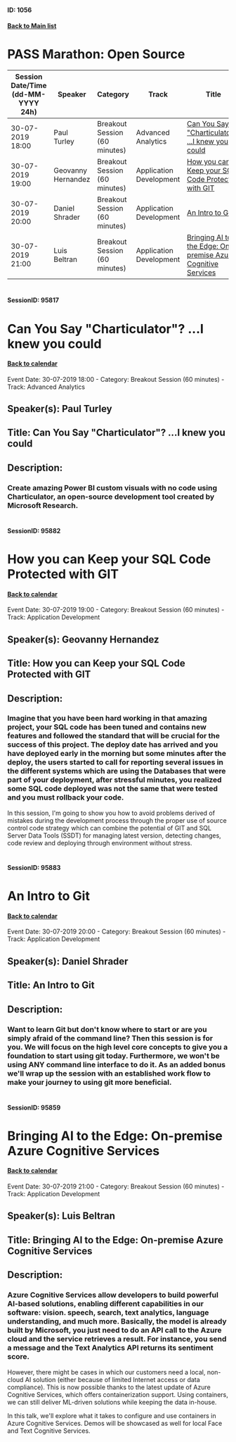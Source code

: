 #### ID: 1056
#### [Back to Main list](index.md)
# PASS Marathon: Open Source
Session Date/Time (dd-MM-YYYY 24h)|Speaker|Category|Track|Title
---|---|---|---|---
30-07-2019 18:00|Paul Turley|Breakout Session (60 minutes)|Advanced Analytics|[Can You Say "Charticulator"? ...I knew you could](#sessionid-95817)
30-07-2019 19:00|Geovanny Hernandez|Breakout Session (60 minutes)|Application Development|[How you can Keep your SQL Code Protected with GIT](#sessionid-95882)
30-07-2019 20:00|Daniel Shrader|Breakout Session (60 minutes)|Application Development|[An Intro to Git](#sessionid-95883)
30-07-2019 21:00|Luis Beltran|Breakout Session (60 minutes)|Application Development|[Bringing AI to the Edge: On-premise Azure Cognitive Services ](#sessionid-95859)
# 
#### SessionID: 95817
# Can You Say "Charticulator"? ...I knew you could
#### [Back to calendar](#id-1056)
Event Date: 30-07-2019 18:00 - Category: Breakout Session (60 minutes) - Track: Advanced Analytics
## Speaker(s): Paul Turley
## Title: Can You Say "Charticulator"? ...I knew you could
## Description:
### Create amazing Power BI custom visuals with no code using Charticulator, an open-source development tool created by Microsoft Research.
# 
#### SessionID: 95882
# How you can Keep your SQL Code Protected with GIT
#### [Back to calendar](#id-1056)
Event Date: 30-07-2019 19:00 - Category: Breakout Session (60 minutes) - Track: Application Development
## Speaker(s): Geovanny Hernandez
## Title: How you can Keep your SQL Code Protected with GIT
## Description:
### Imagine that you have been hard working in that amazing project, your SQL code has been tuned and contains new features and followed the standard that will be crucial for the success of this project. The deploy date has arrived and you have deployed early in the morning but some minutes after the deploy, the users started to call for reporting several issues in the different systems which are using the Databases that were part of your deployment, after stressful minutes, you realized some SQL code deployed was not the same that were tested and you must rollback your code. 

In this session, I'm going to show you how to avoid problems derived of mistakes during the development process through the proper use of source control code strategy which can combine the potential of GIT and SQL Server Data Tools (SSDT) for managing latest version, detecting changes, code review and deploying through environment without stress.
# 
#### SessionID: 95883
# An Intro to Git
#### [Back to calendar](#id-1056)
Event Date: 30-07-2019 20:00 - Category: Breakout Session (60 minutes) - Track: Application Development
## Speaker(s): Daniel Shrader
## Title: An Intro to Git
## Description:
### Want to learn Git but don't know where to start or are you simply afraid of the command line? Then this session is for you. We will focus on the high level core concepts to give you a foundation to start using git today. Furthermore, we won't be using ANY command line interface to do it. As an added bonus we'll wrap up the session with an established work flow to make your journey to using git more beneficial.
# 
#### SessionID: 95859
# Bringing AI to the Edge: On-premise Azure Cognitive Services 
#### [Back to calendar](#id-1056)
Event Date: 30-07-2019 21:00 - Category: Breakout Session (60 minutes) - Track: Application Development
## Speaker(s): Luis Beltran
## Title: Bringing AI to the Edge: On-premise Azure Cognitive Services 
## Description:
### Azure Cognitive Services allow developers to build powerful AI-based solutions, enabling different capabilities in our software: vision. speech, search, text analytics, language understanding, and much more. Basically, the model is already built by Microsoft, you just need to do an API call to the Azure cloud and the service retrieves a result. For instance, you send a message and the Text Analytics API returns its sentiment score.

However, there might be cases in which our customers need a local, non-cloud AI solution (either because of limited Internet access or data compliance). This is now possible thanks to the latest update of Azure Cognitive Services, which offers containerization support. Using containers, we can still deliver ML-driven solutions while keeping the data in-house.

In this talk, we'll explore what it takes to configure and use containers in Azure Cognitive Services. Demos will be showcased as well for local Face and Text Cognitive Services.
